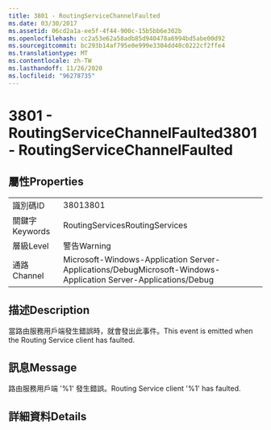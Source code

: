 ```yaml
---
title: 3801 - RoutingServiceChannelFaulted
ms.date: 03/30/2017
ms.assetid: 06cd2a1a-ee5f-4f44-900c-15b5bb6e302b
ms.openlocfilehash: cc2a53e62a58adb85d940478a6994bd5abe00d92
ms.sourcegitcommit: bc293b14af795e0e999e3304dd40c0222cf2ffe4
ms.translationtype: MT
ms.contentlocale: zh-TW
ms.lasthandoff: 11/26/2020
ms.locfileid: "96278735"
---
```

# <a name="3801---routingservicechannelfaulted"></a><span data-ttu-id="c4cf4-102">3801 - RoutingServiceChannelFaulted</span><span class="sxs-lookup"><span data-stu-id="c4cf4-102">3801 - RoutingServiceChannelFaulted</span></span>

## <a name="properties"></a><span data-ttu-id="c4cf4-103">屬性</span><span class="sxs-lookup"><span data-stu-id="c4cf4-103">Properties</span></span>  
  
|||  
|-|-|  
|<span data-ttu-id="c4cf4-104">識別碼</span><span class="sxs-lookup"><span data-stu-id="c4cf4-104">ID</span></span>|<span data-ttu-id="c4cf4-105">3801</span><span class="sxs-lookup"><span data-stu-id="c4cf4-105">3801</span></span>|  
|<span data-ttu-id="c4cf4-106">關鍵字</span><span class="sxs-lookup"><span data-stu-id="c4cf4-106">Keywords</span></span>|<span data-ttu-id="c4cf4-107">RoutingServices</span><span class="sxs-lookup"><span data-stu-id="c4cf4-107">RoutingServices</span></span>|  
|<span data-ttu-id="c4cf4-108">層級</span><span class="sxs-lookup"><span data-stu-id="c4cf4-108">Level</span></span>|<span data-ttu-id="c4cf4-109">警告</span><span class="sxs-lookup"><span data-stu-id="c4cf4-109">Warning</span></span>|  
|<span data-ttu-id="c4cf4-110">通路</span><span class="sxs-lookup"><span data-stu-id="c4cf4-110">Channel</span></span>|<span data-ttu-id="c4cf4-111">Microsoft-Windows-Application Server-Applications/Debug</span><span class="sxs-lookup"><span data-stu-id="c4cf4-111">Microsoft-Windows-Application Server-Applications/Debug</span></span>|  
  
## <a name="description"></a><span data-ttu-id="c4cf4-112">描述</span><span class="sxs-lookup"><span data-stu-id="c4cf4-112">Description</span></span>  

 <span data-ttu-id="c4cf4-113">當路由服務用戶端發生錯誤時，就會發出此事件。</span><span class="sxs-lookup"><span data-stu-id="c4cf4-113">This event is emitted when the Routing Service client has faulted.</span></span>  
  
## <a name="message"></a><span data-ttu-id="c4cf4-114">訊息</span><span class="sxs-lookup"><span data-stu-id="c4cf4-114">Message</span></span>  

 <span data-ttu-id="c4cf4-115">路由服務用戶端 '%1' 發生錯誤。</span><span class="sxs-lookup"><span data-stu-id="c4cf4-115">Routing Service client '%1' has faulted.</span></span>  
  
## <a name="details"></a><span data-ttu-id="c4cf4-116">詳細資料</span><span class="sxs-lookup"><span data-stu-id="c4cf4-116">Details</span></span>
